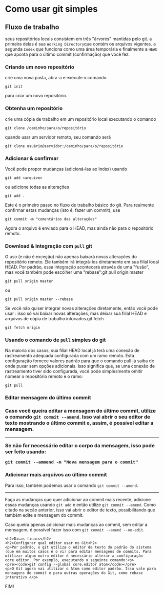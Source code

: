 # Como usar git simples

<h2>Fluxo de trabalho</h2>

<p>seus repositórios locais consistem em três "árvores" mantidas pelo git. a primeira delas é sua <code>Working Directory</code>que contém os arquivos vigentes. a segunda <code>Index</code> que funciona como uma área temporária e finalmente a <code>HEAD</code> que aponta para o último commit (confirmação) que você fez.</p>

<h3>Criando um novo repositório</h3>

<p>crie uma nova pasta, abra-a e execute o comando</p>
<pre><code>git init</code></pre>
<p>para criar um novo repositório.</p>


<h3>Obtenha um repositório</h3>

<p>crie uma cópia de trabalho em um repositório local executando o comando</p>
<pre><code>git clone /caminho/para/o/repositório</code></pre>
<p>quando usar um servidor remoto, seu comando será</p>
<pre><code>git clone usuário@servidor:/caminho/para/o/repositório</code></pre>

<h3>Adicionar & confirmar</h3>

<p>Você pode propor mudanças (adicioná-las ao Index) usando</p>
<pre><code>git add &lt;arquivo&gt;</code></pre>
<p>ou adicione todas as alterações</p>
<pre><code>git add .</code></pre>
<p>Este é o primeiro passo no fluxo de trabalho básico do git. Para realmente confirmar estas mudanças (isto é, fazer um commit), use</p>
<pre><code>git commit -m "comentários das alterações"</code></pre>
<p>Agora o arquivo é enviado para o HEAD, mas ainda não para o repositório remoto.</p>

<h3>Download & Integração com <code>pull</code> git</h3>

<p>O uso (e não é exceção) não apenas baixará novas alterações do repositório remoto. Ele também irá integrá-los diretamente em sua filial local HEAD. Por padrão, essa integração acontecerá através de uma "fusão", mas você também pode escolher uma "rebase":git pull origin master</p>
<pre><code>git pull origin master</code></pre><p>ou</p><pre><code>git pull origin master --rebase</code></pre>
<p>Se você não quiser integrar novas alterações diretamente, então você pode usar : isso só vai baixar novas alterações, mas deixar sua filial HEAD e arquivos de cópia de trabalho intocados.git fetch</p>
<pre><code>git fetch origin</code></pre>

<h3>Usando o comando de <code>pull</code> simples do git</h3>

<p>Na maioria dos casos, sua filial HEAD local já terá uma conexão de rastreamento adequada configurada com um ramo remoto. Esta configuração fornece valores padrão para que o comando pull já saiba de onde puxar sem opções adicionais. Isso significa que, se uma conexão de rastreamento tiver sido configurada, você pode simplesmente omitir nomear o repositório remoto e o ramo:</p>
<pre><code>git pull</code></pre>

<h3>Editar mensagem do último commit<h3>

<p>Caso você queira editar a mensagem do último commit, utilize o comando <code>git commit --amend</code>. Isso vai abrir o seu editor de texto mostrando o último commit e, assim, é possível editar a mensagem.<hr>
Se não for necessário editar o corpo da mensagem, isso pode ser feito usando:</p>
<pre><code>git commit --ammend -m "Nova mensagem para o commit"</code></pre>

<h3>Adicionar mais arquivos ao último commit</h3>

<p>Para isso, também podemos usar o comando <code>git commit --amend</code>.<hr>
Faça as mudanças que quer adicionar ao commit mais recente, adicione essas mudanças usando <code>git add</code> e então utilize <code>git commit --amend</code>. Como citado na seção anterior, isso vai abrir o editor de texto, possibilitando que também edite a mensagem do commit.</p>
<p>Caso queira apenas adicionar mais mudanças ao commit, sem editar a mensagem, é possível fazer isso com <code>git commit --amend --no-edit</code>.</p>


<!-- Início de aside -->

    <h2>Dicas finais</h2>
    <h2>Configurar qual editor usar no Git<h2>
    <p>Por padrão, o git utiliza o editor de texto do padrão do sistema (que em muitos casos é o vi) para editar mensagens de commits. Para utilizar algum outro editor é necessário alterar a configuração core.editor. Por exemplo, executando o seguinte comando:<p>
    <pre><code>git config --global core.editor atom</code></pre>
    <p>O Git agora vai utilizar o Atom como editor padrão. Isso vale para mensagens de commit e para outras operações do Git, como rebase interativo.</p>

<!-- Final de aside -->


<p>FIM!</p>